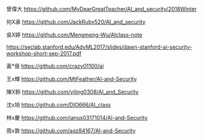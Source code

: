 曾偉大  https://github.com/MyDearGreatTeacher/AI_and_security/2018Winter

何X承  https://github.com/JackRuby520/AI_and_security  

吳X婷  https://github.com/Mengmeng-Wu/AIclass-note


https://seclab.stanford.edu/AdvML2017/slides/dawn-stanford-ai-security-workshop-short-sep-2017.pdf

黃*億  https://github.com/crazy01100/ai

王x輝 https://github.com/MtFeather/AI-and-Security

陳X鈴 https://github.com/yiling0308/AI_and_Security

沈x旭 https://github.com/DIO666/AI_class

林x慶 https://github.com/janus03171014/AI-and-Security

周x敦 https://github.com/aqz84167/AI-and-Security

